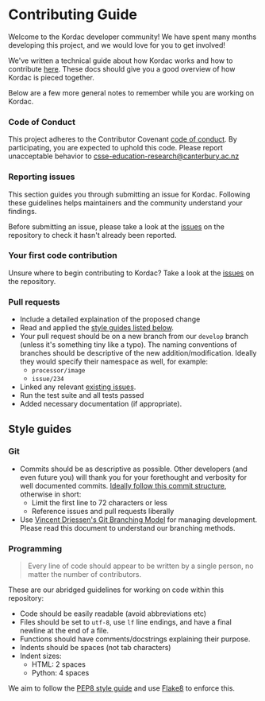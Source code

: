 # Contributing Guide

Welcome to the Kordac developer community! We have spent many months developing this project, and we would love for you to get involved!

We've written a technical guide about how Kordac works and how to contribute [here](kordac.readthedocs.io/en/develop/contributing.html). These docs should give you a good overview of how Kordac is pieced together.

Below are a few more general notes to remember while you are working on Kordac.

### Code of Conduct

This project adheres to the Contributor Covenant [code of conduct](CODE_OF_CONDUCT.md).
By participating, you are expected to uphold this code.
Please report unacceptable behavior to [csse-education-research@canterbury.ac.nz](mailto:csse-education-research@canterbury.ac.nz)

### Reporting issues

This section guides you through submitting an issue for Kordac.
Following these guidelines helps maintainers and the community understand your findings.

Before submitting an issue, please take a look at the [issues](https://github.com/uccser/kordac/issues) on the repository to check it hasn't already been reported.

### Your first code contribution

Unsure where to begin contributing to Kordac? Take a look at the [issues](https://github.com/uccser/kordac/issues) on the repository.

### Pull requests

- Include a detailed explaination of the proposed change
- Read and applied the [style guides listed below](#style-guides).
- Your pull request should be on a new branch from our `develop` branch (unless it's something tiny like a typo). The naming conventions of branches should be descriptive of the new addition/modification. Ideally they would specify their namespace as well, for example:
  - `processor/image`
  - `issue/234`
- Linked any relevant [existing issues](https://github.com/uccser/kordac/issues).
- Run the test suite and all tests passed
- Added necessary documentation (if appropriate).

## Style guides

### Git

- Commits should be as descriptive as possible. Other developers (and even future you) will thank you for your forethought and verbosity for well documented commits. [Ideally follow this commit structure](http://tbaggery.com/2008/04/19/a-note-about-git-commit-messages.html), otherwise in short:
  - Limit the first line to 72 characters or less
  - Reference issues and pull requests liberally
- Use [Vincent Driessen's Git Branching Model](http://nvie.com/posts/a-successful-git-branching-model/) for managing development. Please read this document to understand our branching methods.

### Programming

> Every line of code should appear to be written by a single person, no matter the number of contributors.

These are our abridged guidelines for working on code within this repository:
- Code should be easily readable (avoid abbreviations etc)
- Files should be set to `utf-8`, use `lf` line endings, and have a final newline at the end of a file.
- Functions should have comments/docstrings explaining their purpose.
- Indents should be spaces (not tab characters)
- Indent sizes:
  - HTML: 2 spaces
  - Python: 4 spaces

We aim to follow the [PEP8 style guide](https://www.python.org/dev/pep-0008/) and use [Flake8](flake8.pycqa.org/en/latest/) to enforce this.
